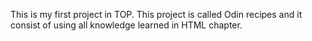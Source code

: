 This is my first project in TOP. This project is called Odin recipes and it consist of using all knowledge learned in HTML chapter.
